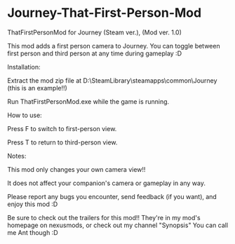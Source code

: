 # Journey-That-First-Person-Mod

ThatFirstPersonMod for Journey (Steam ver.), (Mod ver. 1.0)


This mod adds a first person camera to Journey. You can toggle between first person and third person at any time during gameplay :D

Installation:


Extract the mod zip file at D:\SteamLibrary\steamapps\common\Journey (this is an example!!)

Run ThatFirstPersonMod.exe while the game is running.

How to use:

Press F to switch to first-person view.

Press T to return to third-person view.

Notes:

This mod only changes your own camera view!!

It does not affect your companion's camera or gameplay in any way.

Please report any bugs you encounter, send feedback (if you want), and enjoy this mod :D

Be sure to check out the trailers for this mod!!
They're in my mod's homepage on nexusmods,
or check out my channel "Synopsis"
You can call me Ant though :D
